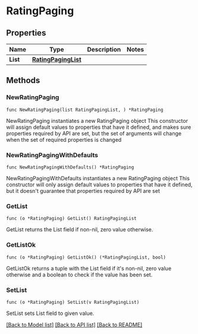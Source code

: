 # RatingPaging

## Properties

Name | Type | Description | Notes
------------ | ------------- | ------------- | -------------
**List** | [**RatingPagingList**](RatingPagingList.md) |  | 

## Methods

### NewRatingPaging

`func NewRatingPaging(list RatingPagingList, ) *RatingPaging`

NewRatingPaging instantiates a new RatingPaging object
This constructor will assign default values to properties that have it defined,
and makes sure properties required by API are set, but the set of arguments
will change when the set of required properties is changed

### NewRatingPagingWithDefaults

`func NewRatingPagingWithDefaults() *RatingPaging`

NewRatingPagingWithDefaults instantiates a new RatingPaging object
This constructor will only assign default values to properties that have it defined,
but it doesn't guarantee that properties required by API are set

### GetList

`func (o *RatingPaging) GetList() RatingPagingList`

GetList returns the List field if non-nil, zero value otherwise.

### GetListOk

`func (o *RatingPaging) GetListOk() (*RatingPagingList, bool)`

GetListOk returns a tuple with the List field if it's non-nil, zero value otherwise
and a boolean to check if the value has been set.

### SetList

`func (o *RatingPaging) SetList(v RatingPagingList)`

SetList sets List field to given value.



[[Back to Model list]](../README.md#documentation-for-models) [[Back to API list]](../README.md#documentation-for-api-endpoints) [[Back to README]](../README.md)



